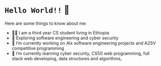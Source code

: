 # `Hello World!!`  👋


<!--**blenassefa2/blenassefa2** is a ✨ _special_ ✨ repository because its `README.md` (this file) appears on your GitHub profile.-->

Here are some things to know about me:

- 👩‍🎓 I am a third year CS student living in Ethiopia
- 📖 Exploring software engineering and cyber security
- 🔭 I’m currently working on Alx software engineering projects and A2SV competitive programming
- 🌱 I’m currently learning cyber security, CS50 web programming, full stack web developing, data structures and algorithms, 
